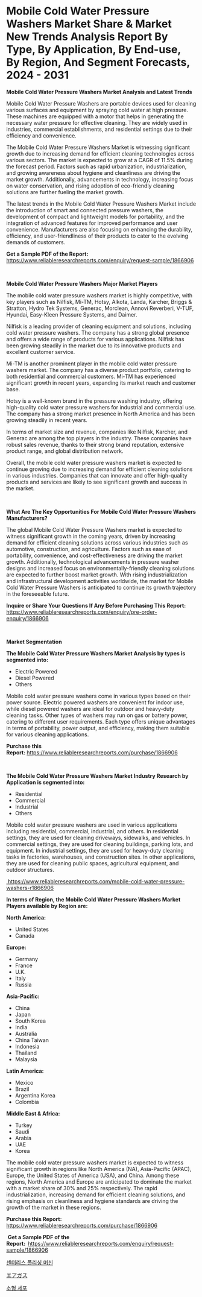 <p><h1>Mobile Cold Water Pressure Washers Market Share & Market New Trends Analysis Report By Type, By Application, By End-use, By Region, And Segment Forecasts, 2024 - 2031</h1></p><p><strong>Mobile Cold Water Pressure Washers Market Analysis and Latest Trends</strong></p>
<p><p>Mobile Cold Water Pressure Washers are portable devices used for cleaning various surfaces and equipment by spraying cold water at high pressure. These machines are equipped with a motor that helps in generating the necessary water pressure for effective cleaning. They are widely used in industries, commercial establishments, and residential settings due to their efficiency and convenience.</p><p>The Mobile Cold Water Pressure Washers Market is witnessing significant growth due to increasing demand for efficient cleaning technologies across various sectors. The market is expected to grow at a CAGR of 11.5% during the forecast period. Factors such as rapid urbanization, industrialization, and growing awareness about hygiene and cleanliness are driving the market growth. Additionally, advancements in technology, increasing focus on water conservation, and rising adoption of eco-friendly cleaning solutions are further fueling the market growth.</p><p>The latest trends in the Mobile Cold Water Pressure Washers Market include the introduction of smart and connected pressure washers, the development of compact and lightweight models for portability, and the integration of advanced features for improved performance and user convenience. Manufacturers are also focusing on enhancing the durability, efficiency, and user-friendliness of their products to cater to the evolving demands of customers.</p></p>
<p><strong>Get a Sample PDF of the Report:&nbsp;</strong> <a href="https://www.reliableresearchreports.com/enquiry/request-sample/1866906">https://www.reliableresearchreports.com/enquiry/request-sample/1866906</a></p>
<p>&nbsp;</p>
<p><strong>Mobile Cold Water Pressure Washers Major Market Players</strong></p>
<p><p>The mobile cold water pressure washers market is highly competitive, with key players such as Nilfisk, Mi-TM, Hotsy, Alkota, Landa, Karcher, Briggs & Stratton, Hydro Tek Systems, Generac, Morclean, Annovi Reverberi, V-TUF, Hyundai, Easy-Kleen Pressure Systems, and Daimer.</p><p>Nilfisk is a leading provider of cleaning equipment and solutions, including cold water pressure washers. The company has a strong global presence and offers a wide range of products for various applications. Nilfisk has been growing steadily in the market due to its innovative products and excellent customer service.</p><p>Mi-TM is another prominent player in the mobile cold water pressure washers market. The company has a diverse product portfolio, catering to both residential and commercial customers. Mi-TM has experienced significant growth in recent years, expanding its market reach and customer base.</p><p>Hotsy is a well-known brand in the pressure washing industry, offering high-quality cold water pressure washers for industrial and commercial use. The company has a strong market presence in North America and has been growing steadily in recent years.</p><p>In terms of market size and revenue, companies like Nilfisk, Karcher, and Generac are among the top players in the industry. These companies have robust sales revenue, thanks to their strong brand reputation, extensive product range, and global distribution network.</p><p>Overall, the mobile cold water pressure washers market is expected to continue growing due to increasing demand for efficient cleaning solutions in various industries. Companies that can innovate and offer high-quality products and services are likely to see significant growth and success in the market.</p></p>
<p>&nbsp;</p>
<p><strong>What Are The Key Opportunities For Mobile Cold Water Pressure Washers Manufacturers?</strong></p>
<p><p>The global Mobile Cold Water Pressure Washers market is expected to witness significant growth in the coming years, driven by increasing demand for efficient cleaning solutions across various industries such as automotive, construction, and agriculture. Factors such as ease of portability, convenience, and cost-effectiveness are driving the market growth. Additionally, technological advancements in pressure washer designs and increased focus on environmentally-friendly cleaning solutions are expected to further boost market growth. With rising industrialization and infrastructural development activities worldwide, the market for Mobile Cold Water Pressure Washers is anticipated to continue its growth trajectory in the foreseeable future.</p></p>
<p><strong>Inquire or Share Your Questions If Any Before Purchasing This Report:</strong> <a href="https://www.reliableresearchreports.com/enquiry/pre-order-enquiry/1866906">https://www.reliableresearchreports.com/enquiry/pre-order-enquiry/1866906</a></p>
<p>&nbsp;</p>
<p><strong>Market Segmentation</strong></p>
<p><strong>The Mobile Cold Water Pressure Washers Market Analysis by types is segmented into:</strong></p>
<p><ul><li>Electric Powered</li><li>Diesel Powered</li><li>Others</li></ul></p>
<p><p>Mobile cold water pressure washers come in various types based on their power source. Electric powered washers are convenient for indoor use, while diesel powered washers are ideal for outdoor and heavy-duty cleaning tasks. Other types of washers may run on gas or battery power, catering to different user requirements. Each type offers unique advantages in terms of portability, power output, and efficiency, making them suitable for various cleaning applications.</p></p>
<p><strong>Purchase this Report:&nbsp;</strong><a href="https://www.reliableresearchreports.com/purchase/1866906">https://www.reliableresearchreports.com/purchase/1866906</a></p>
<p>&nbsp;</p>
<p><strong>The Mobile Cold Water Pressure Washers Market Industry Research by Application is segmented into:</strong></p>
<p><ul><li>Residential</li><li>Commercial</li><li>Industrial</li><li>Others</li></ul></p>
<p><p>Mobile cold water pressure washers are used in various applications including residential, commercial, industrial, and others. In residential settings, they are used for cleaning driveways, sidewalks, and vehicles. In commercial settings, they are used for cleaning buildings, parking lots, and equipment. In industrial settings, they are used for heavy-duty cleaning tasks in factories, warehouses, and construction sites. In other applications, they are used for cleaning public spaces, agricultural equipment, and outdoor structures.</p></p>
<p><a href="https://www.reliableresearchreports.com/mobile-cold-water-pressure-washers-r1866906">&nbsp;https://www.reliableresearchreports.com/mobile-cold-water-pressure-washers-r1866906</a></p>
<p><strong>In terms of Region, the Mobile Cold Water Pressure Washers Market Players available by Region are:</strong></p>
<p>
    <p> <strong> North America: </strong>
        <ul>
            <li>United States</li>
            <li>Canada</li>
        </ul>
        </p> 
    <p> <strong> Europe: </strong>
        <ul>
            <li>Germany</li>
            <li>France</li>
            <li>U.K.</li>
            <li>Italy</li>
            <li>Russia</li>
        </ul>
        </p> 
    <p> <strong> Asia-Pacific: </strong>
        <ul>
            <li>China</li>
            <li>Japan</li>
            <li>South Korea</li>
            <li>India</li>
            <li>Australia</li>
            <li>China Taiwan</li>
            <li>Indonesia</li>
            <li>Thailand</li>
            <li>Malaysia</li>
        </ul>
        </p> 
    <p> <strong> Latin America: </strong>
        <ul>
            <li>Mexico</li>
            <li>Brazil</li>
            <li>Argentina Korea</li>
            <li>Colombia</li>
        </ul>
        </p> 
    <p> <strong> Middle East & Africa: </strong>
        <ul>
            <li>Turkey</li>
            <li>Saudi</li>
            <li>Arabia</li>
            <li>UAE</li>
            <li>Korea</li>
        </ul>
    </p>
    </p>
<p><p>The mobile cold water pressure washers market is expected to witness significant growth in regions like North America (NA), Asia-Pacific (APAC), Europe, the United States of America (USA), and China. Among these regions, North America and Europe are anticipated to dominate the market with a market share of 30% and 25% respectively. The rapid industrialization, increasing demand for efficient cleaning solutions, and rising emphasis on cleanliness and hygiene standards are driving the growth of the market in these regions.</p></p>
<p><strong>Purchase this Report: </strong><a href="https://www.reliableresearchreports.com/purchase/1866906">https://www.reliableresearchreports.com/purchase/1866906</a></p>
<p>&nbsp;<strong>Get a Sample PDF of the Report:&nbsp;&nbsp;</strong><a href="https://www.reliableresearchreports.com/enquiry/request-sample/1866906">https://www.reliableresearchreports.com/enquiry/request-sample/1866906</a></p>
<p><strong></strong></p>
<p><p><a href="https://medium.com/@wheelgg5674537/%EC%84%BC%ED%84%B0%EB%A6%AC%EC%8A%A4-%EA%B4%91%ED%83%9D%EA%B8%B0-%EC%8B%9C%EC%9E%A5-%EB%B6%84%EC%84%9D-%EA%B8%80%EB%A1%9C%EB%B2%8C-%EC%82%B0%EC%97%85-%EC%A0%84%EB%A7%9D-%EB%B0%8F-%EC%98%88%EC%B8%A1-2024%EB%85%84%EB%B6%80%ED%84%B0-2031%EB%85%84%EA%B9%8C%EC%A7%80-ffde5c761eec">센터리스 폴리싱 머신</a></p><p><a href="https://medium.com/@austinjames1907/ar-gas-market-insight-%E5%B8%82%E5%A0%B4%E3%81%AE%E5%8B%95%E5%90%91-%E6%88%90%E9%95%B7-2024%E5%B9%B4%E3%81%8B%E3%82%892031%E5%B9%B4%E3%81%BE%E3%81%A7%E3%81%AE%E4%BA%88%E6%B8%AC-2bc59e420b10">エアガス</a></p><p><a href="https://medium.com/@londonacobson5656/%EC%86%8C%ED%98%95-%EC%85%80-%EC%8B%9C%EC%9E%A5%EC%9D%80-%EC%8B%9C%EC%9E%A5-%EC%A0%90%EC%9C%A0%EC%9C%A8-%EC%8B%9C%EC%9E%A5-%EB%8F%99%ED%96%A5-%EB%B0%8F-%EC%8B%9C%EC%9E%A5-%EC%84%B1%EC%9E%A5%EC%97%90-%EB%8C%80%ED%95%9C-%EC%A0%95%EB%B3%B4%EB%A5%BC-%EC%A0%9C%EA%B3%B5%ED%95%A9%EB%8B%88%EB%8B%A4-8d563847c984">소형 세포</a></p></p>